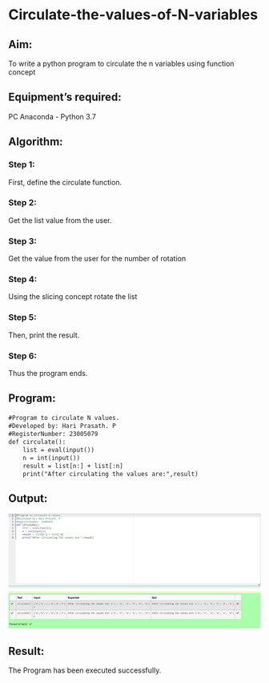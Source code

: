 # Circulate-the-values-of-N-variables
## Aim:
To write a python program to circulate the n variables using function concept
## Equipment’s required:
PC
Anaconda - Python 3.7
## Algorithm: 
### Step 1:
First, define the circulate function.
### Step 2:
Get the list value from the user. 
### Step 3: 
Get the value from the user for the number of rotation
### Step 4: 
Using the slicing concept rotate the list
### Step 5:
Then, print the result.
### Step 6:
Thus the program ends.
## Program:
```
#Program to circulate N values.
#Developed by: Hari Prasath. P
#RegisterNumber: 23005079
def circulate():
    list = eval(input())
    n = int(input())
    result = list[n:] + list[:n]
    print("After circulating the values are:",result)
```

## Output:
![output](/Screenshot%202023-07-25%20183312.png)

## Result:
The Program has been executed successfully.
